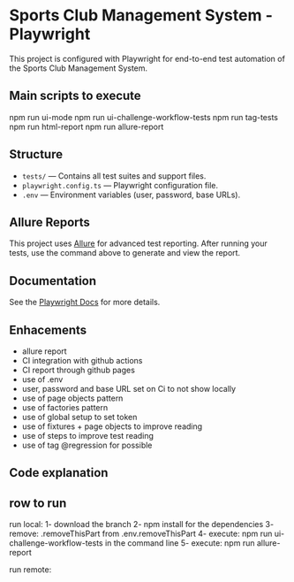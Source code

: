
# Sports Club Management System - Playwright

This project is configured with Playwright for end-to-end test automation of the Sports Club Management System.

## Main scripts to execute

npm run ui-mode
npm run ui-challenge-workflow-tests
npm run tag-tests
npm run html-report
npm run allure-report

## Structure
- `tests/` — Contains all test suites and support files.
- `playwright.config.ts` — Playwright configuration file.
- `.env` — Environment variables (user, password, base URLs).

## Allure Reports
This project uses [Allure](https://docs.qameta.io/allure/) for advanced test reporting. After running your tests, use the command above to generate and view the report.

## Documentation
See the [Playwright Docs](https://playwright.dev/docs/intro) for more details.

## Enhacements
- allure report
- CI integration with github actions
- CI report through github pages 
- use of .env
- user, password and base URL set on Ci to not show locally
- use of page objects pattern
- use of factories pattern
- use of global setup to set token
- use of fixtures + page objects to improve reading
- use of steps to improve test reading
- use of tag @regression for possible

## Code explanation

## row to run
run local:
1- download the branch
2- npm install for the dependencies
3- remove: .removeThisPart from .env.removeThisPart
4- execute: npm run ui-challenge-workflow-tests in the command line
5- execute: npm run allure-report

run remote:




